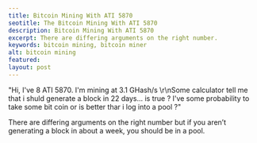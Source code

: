 ```yaml
---
title: Bitcoin Mining With ATI 5870
seotitle: The Bitcoin Mining With ATI 5870
description: Bitcoin Mining With ATI 5870
excerpt: There are differing arguments on the right number.
keywords: bitcoin mining, bitcoin miner
alt: bitcoin mining
featured: 
layout: post
---
```

"Hi, I've 8 ATI 5870. I'm mining at 3.1 GHash/s \r\nSome calculator tell me
  that i shuld generate a block in 22 days... is true ? I've some probability to take
  some bit coin or is better thar i log into a pool ?"
  
There are differing arguments on the right number but if you aren’t generating a block in about a week, you should be in a pool.
